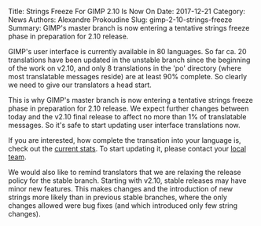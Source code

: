 Title: Strings Freeze For GIMP 2.10 Is Now On
Date: 2017-12-21
Category: News
Authors: Alexandre Prokoudine
Slug: gimp-2-10-strings-freeze
Summary: GIMP's master branch is now entering a tentative strings freeze phase in preparation for 2.10 release.

GIMP's user interface is currently available in 80 languages. So far ca. 20 translations have been updated in the unstable branch since the beginning of the work on v2.10, and only 8 translations in the 'po' directory (where most translatable messages reside) are at least 90% complete. So clearly we need to give our translators a head start.

This is why GIMP's master branch is now entering a tentative strings freeze phase in preparation for 2.10 release. We expect further changes between today and the v2.10 final release to affect no more than 1% of translatable messages. So it's safe to start updating user interface translations now.

If you are interested, how complete the transation into your language is, check out the [current stats](https://l10n.gnome.org/module/gimp/). To start updating it, please contact your [local team](https://l10n.gnome.org/teams/).

We would also like to remind translators that we are relaxing the release policy for the stable branch. Starting with v2.10, stable releases may have minor new features. This makes changes and the introduction of new strings more likely than in previous stable branches, where the only changes allowed were bug fixes (and which introduced only few string changes).